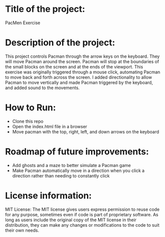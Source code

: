 # Title of the project:

PacMen Exercise

# Description of the project:

This project controls Pacman through the arrow keys on the keyboard. They will move Pacman around the screen. Pacman will stop at the boundaries of the small blocks on the screen and at the ends of the viewport. This exercise was originally triggered through a mouse click, automating Pacman to move back and forth across the screen. I added directionality to allow Pacman to move vertically and made Pacman triggered by the keyboard, and added sound to the movements.

# How to Run:

- Clone this repo
- Open the index.html file in a browser
- Move pacman with the top, right, left, and down arrows on the keyboard

# Roadmap of future improvements:

- Add ghosts and a maze to better simulate a Pacman game
- Make Pacman automatically move in a direction when you click a direction rather than needing to constantly click

# License information:

MIT License: The MIT license gives users express permission to reuse code for any purpose, sometimes even if code is part of proprietary software. As long as users include the original copy of the MIT license in their distribution, they can make any changes or modifications to the code to suit their own needs.
